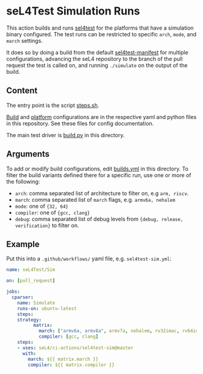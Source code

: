 <!--
     Copyright 2021, Proofcraft Pty Ltd

     SPDX-License-Identifier: CC-BY-SA-4.0
-->

# seL4Test Simulation Runs

This action builds and runs [sel4test] for the platforms that have a simulation
binary configured. The test runs can be restricted to specific `arch`, `mode`,
and `march` settings.

It does so by doing a build from the default [sel4test-manifest] for multiple
configurations, advancing the seL4 repository to the branch of the pull request
the test is called on, and running `./simulate` on the output of the build.

[sel4test]: https://github.com/seL4/sel4test
[sel4test-manifest]: https://github.com/seL4/sel4test-manifest

## Content

The entry point is the script [steps.sh].

[Build] and [platform] configurations are in the respective yaml and python
files in this repository. See these files for config documentation.

The main test driver is [build.py] in this directory.

[steps.sh]: ./steps.sh
[build.py]: ./build.py
[platform]: ../seL4-platforms/platforms.yml
[Build]: builds.yml

## Arguments

To add or modify build configurations, edit [builds.yml][Build] in this
directory. To filter the build variants defined there for a specific run,
use one or more of the following:

- `arch`: comma separated list of architecture to filter on, e.g `arm, riscv`.
- `march`: comma separated list of `march` flags, e.g. `armv6a, nehalem`
- `mode`: one of `{32, 64}`
- `compiler`: one of `{gcc, clang}`
- `debug`: comma separated list of debug levels from `{debug, release,
  verification}`  to filter on.

## Example

Put this into a `.github/workflows/` yaml file, e.g. `sel4test-sim.yml`:

```yaml
name: seL4Test/Sim

on: [pull_request]

jobs:
  cparser:
    name: Simulate
    runs-on: ubuntu-latest
    steps:
    strategy:
          matrix:
            march: ["armv6a, armv8a", armv7a, nehalem, rv32imac, rv64imac]
            compiler: [gcc, clang]
    steps:
    - uses: seL4/ci-actions/sel4test-sim@master
      with:
        march: ${{ matrix.march }}
        compiler: ${{ matrix.compiler }}
```

